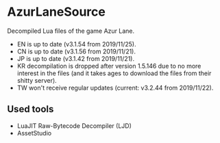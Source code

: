 # AzurLaneSource
Decompiled Lua files of the game Azur Lane.

* EN is up to date (v3.1.54 from 2019/11/25).
* CN is up to date (v3.1.56 from 2019/11/21).
* JP is up to date (v3.1.42 from 2019/11/21).
* KR decompilation is dropped after version 1.5.146 due to no more interest in the files (and it takes ages to download the files from their shitty server).
* TW won't receive regular updates (current: v3.2.44 from 2019/11/22).

## Used tools
* LuaJIT Raw-Bytecode Decompiler (LJD)
* AssetStudio
